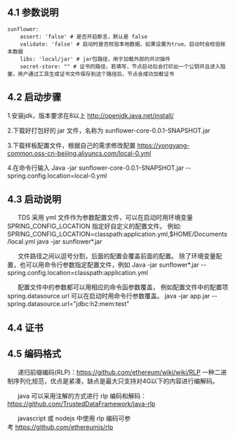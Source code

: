 ## 4.1 参数说明
```
sunflower:
    assert: 'false' # 是否开启断言，默认是 false
    validate: 'false' # 启动时是否校验本地数据，如果设置为true，启动时会校验账本数据
    libs: 'local/jar' # jar包路径，用于加载外部的共识插件
    secret-store: "" # 证书的路径，若填写，节点启动后会打印出一个公钥并且进入阻塞，用户通过工具生成证书文件保存到这个路径后，节点会成功加载证书
```
## 4.2 启动步骤
1.安装jdk，版本要求在8以上 
http://openjdk.java.net/install/

2.下载好打包好的 jar 文件，名称为
sunflower-core-0.0.1-SNAPSHOT.jar

3.下载样板配置文件，根据自己的需求修改配置
https://yongyang-common.oss-cn-beijing.aliyuncs.com/local-0.yml

4.在命令行输入
 Java -jar sunflower-core-0.0.1-SNAPSHOT.jar --spring.config.location=local-0.yml
 
## 4.3 启动说明

&#160;&#160;&#160;&#160;&#160;&#160;TDS 采用 yml 文件作为参数配置文件，可以在启动时用环境变量SPRING_CONFIG_LOCATION 指定好自定义的配置文件。 例如:
SPRING_CONFIG_LOCATION=classpath:application.yml,$HOME/Documents/local.yml java -jar sunflower*.jar

&#160;&#160;&#160;&#160;&#160;&#160;文件路径之间以逗号分割，后面的配置会覆盖前面的配置。 除了环境变量配置，也可以用命令行参数指定配置文件，例如
Java -jar sunflower*.jar --spring.config.location=classpath:application.yml

&#160;&#160;&#160;&#160;&#160;&#160;配置文件中的参数都可以用相应的命令函参数覆盖， 例如配置文件中的配置项 spring.datasource.url 可以在启动时用命令行参数覆盖。
java -jar app.jar --spring.datasource.url="jdbc:h2:mem:test"

##  4.4 证书
##  4.5 编码格式
&#160;&#160;&#160;&#160;&#160;&#160;递归前缀编码(RLP)：https://github.com/ethereum/wiki/wiki/RLP 一种二进制序列化规范，优点是紧凑，缺点是最大只支持对4G以下的内容进行编解码。

&#160;&#160;&#160;&#160;&#160;&#160;java 可以采用注解的方式进行 rlp 编码和解码：https://github.com/TrustedDataFramework/java-rlp

&#160;&#160;&#160;&#160;&#160;&#160;javascript 或 nodejs 中使用 rlp 编码可参考 https://github.com/ethereumjs/rlp